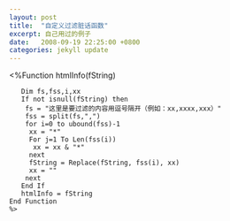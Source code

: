 ```yaml
---
layout: post
title:  "自定义过滤脏话函数"
excerpt: 自己用过的例子
date:   2008-09-19 22:25:00 +0800
categories: jekyll update
---   
```

<!--markdown-->    <%Function htmlInfo(fString)
       Dim fs,fss,i,xx
       If not isnull(fString) then
        fs = "这里是要过滤的内容用逗号隔开（例如：xx,xxxx,xxx）"
        fss = split(fs,",")
        for i=0 to ubound(fss)-1
         xx = "*"
         For j=1 To Len(fss(i))
          xx = xx & "*"
         next
         fString = Replace(fString, fss(i), xx)
         xx = ""
        next
       End If
       htmlInfo = fString
    End Function
    %>
